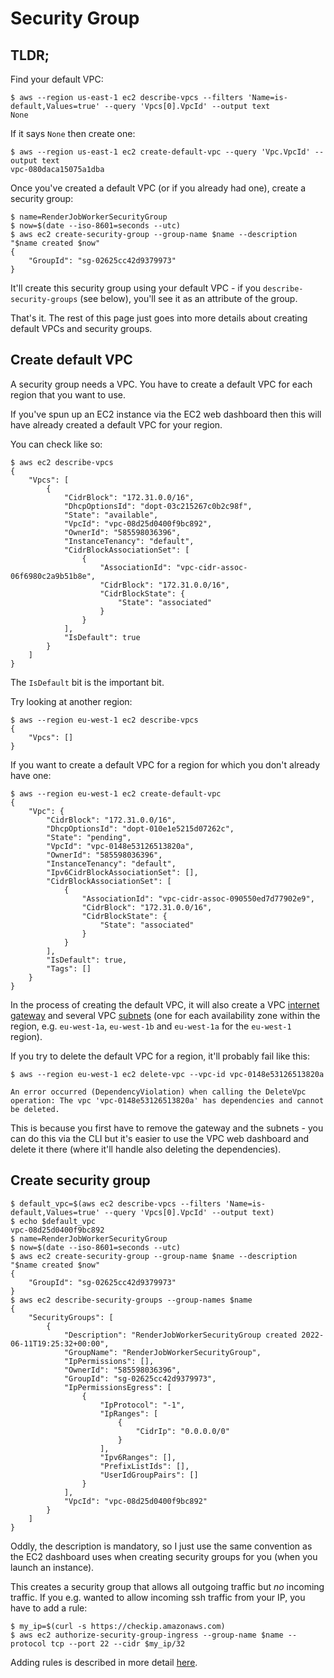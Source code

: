 Security Group
==============

TLDR;
-----

Find your default VPC:

```
$ aws --region us-east-1 ec2 describe-vpcs --filters 'Name=is-default,Values=true' --query 'Vpcs[0].VpcId' --output text
None
```

If it says `None` then create one:

```
$ aws --region us-east-1 ec2 create-default-vpc --query 'Vpc.VpcId' --output text
vpc-080daca15075a1dba
```

Once you've created a default VPC (or if you already had one), create a security group:

```
$ name=RenderJobWorkerSecurityGroup
$ now=$(date --iso-8601=seconds --utc)
$ aws ec2 create-security-group --group-name $name --description "$name created $now" 
{
    "GroupId": "sg-02625cc42d9379973"
}
```

It'll create this security group using your default VPC - if you `describe-security-groups` (see below), you'll see it as an attribute of the group.

That's it. The rest of this page just goes into more details about creating default VPCs and security groups.

Create default VPC
------------------

A security group needs a VPC. You have to create a default VPC for each region that you want to use.

If you've spun up an EC2 instance via the EC2 web dashboard then this will have already created a default VPC for your region.

You can check like so:

```
$ aws ec2 describe-vpcs
{
    "Vpcs": [
        {
            "CidrBlock": "172.31.0.0/16",
            "DhcpOptionsId": "dopt-03c215267c0b2c98f",
            "State": "available",
            "VpcId": "vpc-08d25d0400f9bc892",
            "OwnerId": "585598036396",
            "InstanceTenancy": "default",
            "CidrBlockAssociationSet": [
                {
                    "AssociationId": "vpc-cidr-assoc-06f6980c2a9b51b8e",
                    "CidrBlock": "172.31.0.0/16",
                    "CidrBlockState": {
                        "State": "associated"
                    }
                }
            ],
            "IsDefault": true
        }
    ]
}
```

The `IsDefault` bit is the important bit.

Try looking at another region:

```
$ aws --region eu-west-1 ec2 describe-vpcs
{
    "Vpcs": []
}
```

If you want to create a default VPC for a region for which you don't already have one:


```
$ aws --region eu-west-1 ec2 create-default-vpc
{
    "Vpc": {
        "CidrBlock": "172.31.0.0/16",
        "DhcpOptionsId": "dopt-010e1e5215d07262c",
        "State": "pending",
        "VpcId": "vpc-0148e53126513820a",
        "OwnerId": "585598036396",
        "InstanceTenancy": "default",
        "Ipv6CidrBlockAssociationSet": [],
        "CidrBlockAssociationSet": [
            {
                "AssociationId": "vpc-cidr-assoc-090550ed7d77902e9",
                "CidrBlock": "172.31.0.0/16",
                "CidrBlockState": {
                    "State": "associated"
                }
            }
        ],
        "IsDefault": true,
        "Tags": []
    }
}
```

In the process of creating the default VPC, it will also create a VPC [internet gateway](https://docs.aws.amazon.com/vpc/latest/userguide/VPC_Internet_Gateway.html) and several VPC [subnets](https://docs.aws.amazon.com/vpc/latest/userguide/configure-subnets.html) (one for each availability zone within the region, e.g. `eu-west-1a`, `eu-west-1b` and `eu-west-1a` for the `eu-west-1` region).

If you try to delete the default VPC for a region, it'll probably fail like this:

```
$ aws --region eu-west-1 ec2 delete-vpc --vpc-id vpc-0148e53126513820a

An error occurred (DependencyViolation) when calling the DeleteVpc operation: The vpc 'vpc-0148e53126513820a' has dependencies and cannot be deleted.
```

This is because you first have to remove the gateway and the subnets - you can do this via the CLI but it's easier to use the VPC web dashboard and delete it there (where it'll handle also deleting the dependencies).

Create security group
---------------------

```
$ default_vpc=$(aws ec2 describe-vpcs --filters 'Name=is-default,Values=true' --query 'Vpcs[0].VpcId' --output text)
$ echo $default_vpc 
vpc-08d25d0400f9bc892
$ name=RenderJobWorkerSecurityGroup
$ now=$(date --iso-8601=seconds --utc)
$ aws ec2 create-security-group --group-name $name --description "$name created $now" 
{
    "GroupId": "sg-02625cc42d9379973"
}
$ aws ec2 describe-security-groups --group-names $name
{
    "SecurityGroups": [
        {
            "Description": "RenderJobWorkerSecurityGroup created 2022-06-11T19:25:32+00:00",
            "GroupName": "RenderJobWorkerSecurityGroup",
            "IpPermissions": [],
            "OwnerId": "585598036396",
            "GroupId": "sg-02625cc42d9379973",
            "IpPermissionsEgress": [
                {
                    "IpProtocol": "-1",
                    "IpRanges": [
                        {
                            "CidrIp": "0.0.0.0/0"
                        }
                    ],
                    "Ipv6Ranges": [],
                    "PrefixListIds": [],
                    "UserIdGroupPairs": []
                }
            ],
            "VpcId": "vpc-08d25d0400f9bc892"
        }
    ]
}
```

Oddly, the description is mandatory, so I just use the same convention as the EC2 dashboard uses when creating security groups for you (when you launch an instance).

This creates a security group that allows all outgoing traffic but _no_ incoming traffic. If you e.g. wanted to allow incoming ssh traffic from your IP, you have to add a rule:

```
$ my_ip=$(curl -s https://checkip.amazonaws.com)
$ aws ec2 authorize-security-group-ingress --group-name $name --protocol tcp --port 22 --cidr $my_ip/32
```

Adding rules is described in more detail [here](https://docs.aws.amazon.com/cli/latest/userguide/cli-services-ec2-sg.html#configuring-a-security-group).
